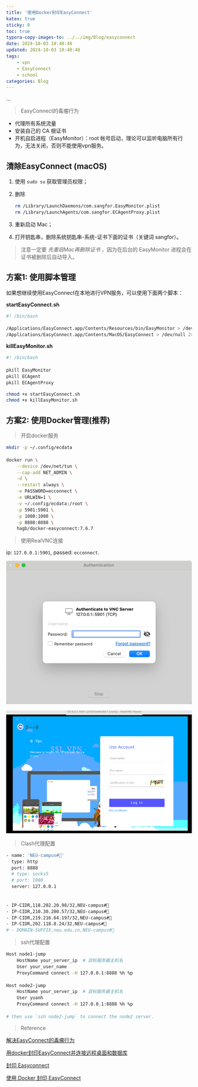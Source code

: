 ```yaml
---
title: '使用Docker封印EasyConnect'
katex: true
sticky: 0
toc: true
typora-copy-images-to: ../../img/Blog/easyconnect
date: 2024-10-03 10:40:48
updated: 2024-10-03 10:40:48
tags: 
	- vpn
	- EasyConnect
	- school
categories: Blog
---
```



...

<!-- more -->



> EasyConnect的毒瘤行为

- 代理所有系统流量
- 安装自己的 CA 根证书
- 开机自启进程（EasyMonitor）：root 帐号启动，理论可以监听电脑所有行为，无法关闭，否则不能使用vpn服务。



## 清除EasyConnect (macOS)

1. 使用 `sudo su` 获取管理员权限；

2. 删除

   ```bash
   rm /Library/LaunchDaemons/com.sangfor.EasyMonitor.plist
   rm /Library/LaunchAgents/com.sangfor.ECAgentProxy.plist
   ```

3. 重新启动 Mac；

4. 打开钥匙串，删除系统钥匙串-系统-证书下面的证书（关键词 sangfor）。

> 注意一定要 *先重启Mac再删除证书* ，因为在后台的 EasyMonitor 进程会在证书被删除后自动导入。





## 方案1: 使用脚本管理

如果想继续使用EasyConnect在本地进行VPN服务，可以使用下面两个脚本：

**startEasyConnect.sh**

```bash
#! /bin/bash

/Applications/EasyConnect.app/Contents/Resources/bin/EasyMonitor > /dev/null 2>&1 &
/Applications/EasyConnect.app/Contents/MacOS/EasyConnect > /dev/null 2>&1 &
```



**killEasyMonitor.sh**

```bash
#! /bin/bash

pkill EasyMonitor
pkill ECAgent
pkill ECAgentProxy
```



```bash
chmod +x startEasyConnect.sh
chmod +x killEasyMonitor.sh
```







## 方案2: 使用Docker管理(推荐)



> 开启docker服务

```bash
mkdir -p ~/.config/ecdata

docker run \
    --device /dev/net/tun \
    --cap-add NET_ADMIN \
    -d \
    --restart always \
    -e PASSWORD=ecconnect \
    -e URLWIN=1 \
    -v ~/.config/ecdata:/root \
    -p 5901:5901 \
    -p 1080:1080 \
    -p 8888:8888 \
    hagb/docker-easyconnect:7.6.7
```





> 使用RealVNC连接

ip: `127.0.0.1:5901`, passed: `ecconnect`.

![image-20241003110329733](../../img/Blog/easyconnect/image-20241003110329733.png)



<img src="../../img/Blog/easyconnect/image-20241003110527080.png" alt="image-20241003110527080" style="zoom:67%;" />





> Clash代理配置

```bash
- name: 'NEU-campus#🏫'
  type: http
  port: 8888
  # type: socks5
  # port: 1080
  server: 127.0.0.1


- IP-CIDR,118.202.20.98/32,NEU-campus#🏫
- IP-CIDR,210.30.200.57/32,NEU-campus#🏫
- IP-CIDR,219.216.64.197/32,NEU-campus#🏫
- IP-CIDR,202.118.8.24/32,NEU-campus#🏫
# - DOMAIN-SUFFIX,neu.edu.cn,NEU-campus#🏫
```


> ssh代理配置
```bash
Host node1-jump
    HostName your_server_ip  # 目标服务器主机名
    User your_user_name
    ProxyCommand connect -H 127.0.0.1:8888 %h %p

Host node2-jump
    HostName your_server_ip  # 目标服务器主机名
    User yuanh
    ProxyCommand connect -H 127.0.0.1:8888 %h %p

# then use `ssh node2-jump` to connect the node2 server.
```






> Reference

[解决EasyConnect的毒瘤行为](https://vccv.cc/article/docker-easyconnect.html)

[用docker封印EasyConnect并连接远程桌面和数据库](https://jortana.top/2021/07/13/%E7%94%A8docker%E5%B0%81%E5%8D%B0EasyConnect%E5%B9%B6%E8%BF%9E%E6%8E%A5%E8%BF%9C%E7%A8%8B%E6%A1%8C%E9%9D%A2%E5%92%8C%E6%95%B0%E6%8D%AE%E5%BA%93/)

[封印 Easyconnect](https://blog.ning.moe/posts/fuck-easyconnect/)

[使用 Docker 封印 EasyConnect](https://taoshu.in/easyconnect-in-docker.html#google_vignette)



